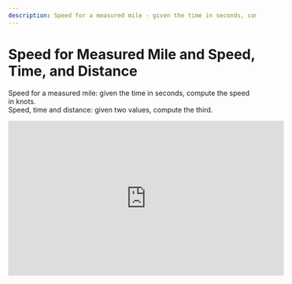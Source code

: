 ```yaml
---
description: Speed for a measured mile - given the time in seconds, compute the speed in knots. Speed, time and distance - given two values, compute the third.
---
```

# Speed for Measured Mile and Speed, Time, and Distance
Speed for a measured mile: given the time in seconds, compute the speed in knots.<br />
Speed, time and distance: given two values, compute the third.

<iframe width="560" height="315" src="https://www.youtube.com/embed/Z0PBm6Me9Js" title="YouTube video player" frameborder="0" allow="accelerometer; autoplay; clipboard-write; encrypted-media; gyroscope; picture-in-picture" allowfullscreen></iframe>
